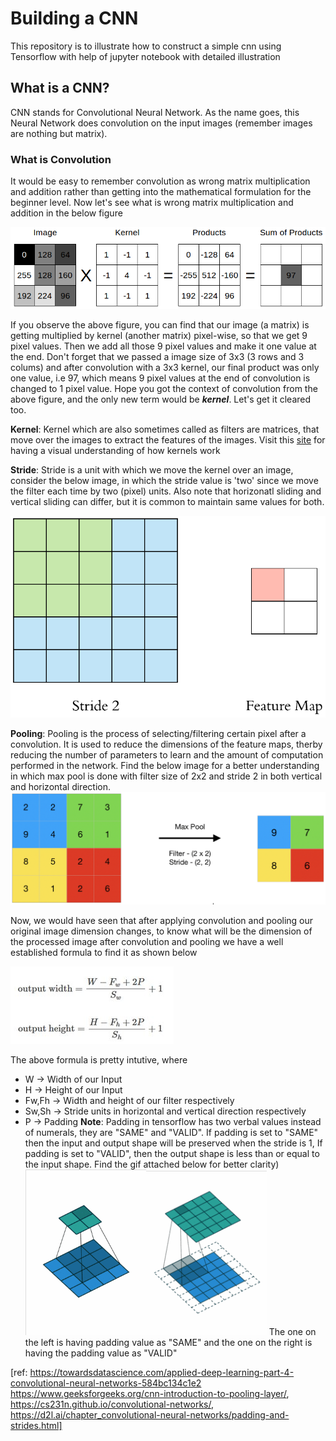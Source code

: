 # Building a CNN
This repository is to illustrate how to construct a simple cnn using Tensorflow with help of jupyter notebook with detailed illustration

## What is a CNN?
CNN stands for Convolutional Neural Network. As the name goes, this Neural Network does convolution on the input images (remember images are nothing but matrix). 

### What is Convolution
It would be easy to remember convolution as wrong matrix multiplication and addition rather than getting into the mathematical formulation for the beginner level. Now let's see what is wrong matrix multiplication and addition in the below figure

![Convolution](https://github.com/VigneshKathirkamar/building_cnn/blob/main/convolution.png)

If you observe the above figure, you can find that our image (a matrix) is getting multiplied by kernel (another matrix) pixel-wise, so that we get 9 pixel values. Then we add all those 9 pixel values and make it one value at the end. Don't forget that we passed a image size of 3x3 (3 rows and 3 colums) and after convolution with a 3x3 kernel, our final product was only one value, i.e 97, which means 9 pixel values at the end of convolution is changed to 1 pixel value. Hope you got the context of convolution from the above figure, and the only new term would be __*kernel*__. Let's get it cleared too.

__Kernel__: Kernel which are also sometimes called as filters are matrices, that move over the images to extract the features of the images. Visit this [site](https://setosa.io/ev/image-kernels/?from=hackcv&hmsr=hackcv.com&utm_medium=hackcv.com&utm_source=hackcv.com) for having a visual understanding of how kernels work

__Stride__: Stride is a unit with which we move the kernel over an image, consider the below image, in which the stride value is 'two' since we move the filter each time by two (pixel) units. Also note that horizonatl sliding and vertical sliding can differ, but it is common to maintain same values for both.

![stride](https://github.com/VigneshKathirkamar/building_cnn/blob/main/stride.gif)

__Pooling__: Pooling is the process of selecting/filtering certain pixel after a convolution. It is used to reduce the dimensions of the feature maps, therby reducing the number of parameters to learn and the amount of computation performed in the network. Find the below image for a better understanding in which max pool is done with filter size of 2x2 and stride 2 in both vertical and horizontal direction.
![pooling](https://github.com/VigneshKathirkamar/building_cnn/blob/main/pooling.png)

Now, we would have seen that after applying convolution and pooling our original image dimension changes, to know what will be the dimension of the processed image after convolution and pooling we have a well established formula to find it as shown below

![formula](https://github.com/VigneshKathirkamar/building_cnn/blob/main/formula.png)

The above formula is pretty intutive, where 
* W -> Width of our Input 
* H -> Height of our Input 
* Fw,Fh -> Width and height of our filter respectively
* Sw,Sh -> Stride units in horizontal and vertical direction respectively  
* P -> Padding
__Note__: Padding in tensorflow has two verbal values instead of numerals, they are "SAME" and "VALID". If padding is set to "SAME" then the input and output shape will be preserved when the stride is 1, If padding is set to "VALID", then the output shape is less than or equal to the input shape. Find the gif attached below for better clarity)
![padding](https://github.com/VigneshKathirkamar/Building_CNN/blob/main/padding.gif)
The one on the left is having padding value as "SAME" and the one on the right is having the padding value as "VALID"






[ref: https://towardsdatascience.com/applied-deep-learning-part-4-convolutional-neural-networks-584bc134c1e2
https://www.geeksforgeeks.org/cnn-introduction-to-pooling-layer/,
https://cs231n.github.io/convolutional-networks/,
https://d2l.ai/chapter_convolutional-neural-networks/padding-and-strides.html]
